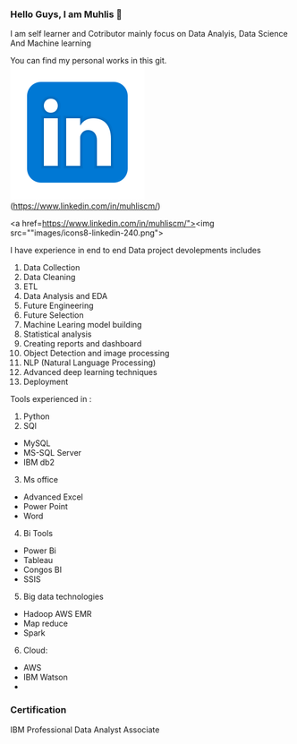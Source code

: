 ### Hello Guys, I am Muhlis 👋
I am self learner and Cotributor mainly focus on Data Analyis, Data Science And Machine learning

You can find my personal works in this git.
<img src = "images/icons8-linkedin-240.png" />
(https://www.linkedin.com/in/muhliscm/)

<a href=https://www.linkedin.com/in/muhliscm/"><img src=""images/icons8-linkedin-240.png"></img></a>
 
I have experience in end to end Data project devolepments includes

1. Data Collection
2. Data Cleaning
3. ETL
4. Data Analysis and EDA
5. Future Engineering
6. Future Selection
7. Machine Learing model building
8. Statistical analysis
9. Creating reports and dashboard
10. Object Detection and image processing
11. NLP (Natural Language Processing)
12. Advanced deep learning techniques
13. Deployment


Tools experienced in :

1. Python 
2. SQl 
  * MySQL
  * MS-SQL Server
  * IBM db2
3. Ms office 
  * Advanced Excel
  * Power Point
  * Word

4. Bi Tools
  - Power Bi
  - Tableau
  - Congos BI
  - SSIS

5. Big data technologies
  - Hadoop AWS EMR 
  - Map reduce
  - Spark
  
 6. Cloud:
   - AWS
   - IBM Watson
   - 
### Certification 
 IBM Professional Data Analyst Associate
<!--
**Muhliscm/Muhliscm** is a ✨ _special_ ✨ repository because its `README.md` (this file) appears on your GitHub profile.

Here are some ideas to get you started:

- 🔭 I’m currently working on ...
- 🌱 I’m currently learning ...
- 👯 I’m looking to collaborate on ...
- 🤔 I’m looking for help with ...
- 💬 Ask me about ...
- 📫 How to reach me: ...
- 😄 Pronouns: ...
- ⚡ Fun fact: ...
-->

